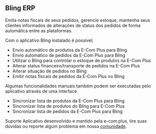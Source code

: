 ## Bling ERP

Emita notas fiscais de seus pedidos, gerencie estoque, mantenha seus clientes informados de alterações de status dos pedidos de forma automática entre as plataformas.

Com o aplicativo Bling instalado é possível;
- Envio automático de produtos da E-Com Plus para Bling
- Envio automático de pedidos da E-Com Plus para Bling
- Utilizar o Bling para controlar o estoque de produtos na E-Com Plus
- Alterar status financeiro/transporte de pedidos na E-Com Plus
- Alterar situação de pedidos no Bling
- Emitir notas fiscais de pedidos da E-Com Plus no Bling

Algumas funcionalidades manuais também podem ser executadas pelo aplicativo através de uma interface.

- Sincronizar lista de produtos da E-Com Plus para Bling
- Sincronizar lista de produtos do Bling para E-Com Plus
- Sincronizar lista de pedidos da E-Com Plus para Bling

Suporte
Aplicativo desenvolvido e mantido pela e-com.plus, tire suas dúvidas ou reporte algum problema em nossa [comunidade](https://community.e-com.plus/).